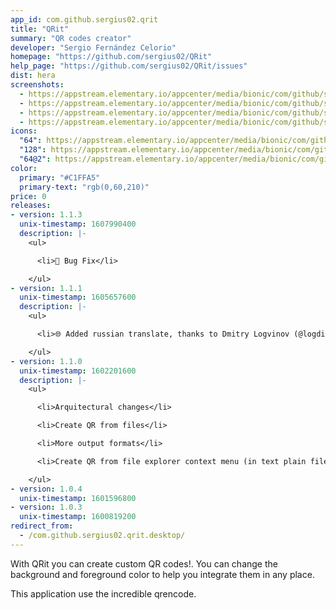 ```yaml
---
app_id: com.github.sergius02.qrit
title: "QRit"
summary: "QR codes creator"
developer: "Sergio Fernández Celorio"
homepage: "https://github.com/sergius02/QRit"
help_page: "https://github.com/sergius02/QRit/issues"
dist: hera
screenshots:
  - https://appstream.elementary.io/appcenter/media/bionic/com/github/sergius02.qrit/669D0C2FF0F8C0CDA97F08F03AC205D3/screenshots/image-1_orig.png
  - https://appstream.elementary.io/appcenter/media/bionic/com/github/sergius02.qrit/669D0C2FF0F8C0CDA97F08F03AC205D3/screenshots/image-2_orig.png
  - https://appstream.elementary.io/appcenter/media/bionic/com/github/sergius02.qrit/669D0C2FF0F8C0CDA97F08F03AC205D3/screenshots/image-3_orig.png
  - https://appstream.elementary.io/appcenter/media/bionic/com/github/sergius02.qrit/669D0C2FF0F8C0CDA97F08F03AC205D3/screenshots/image-4_orig.png
icons:
  "64": https://appstream.elementary.io/appcenter/media/bionic/com/github/sergius02.qrit/669D0C2FF0F8C0CDA97F08F03AC205D3/icons/64x64/com.github.sergius02.qrit_com.github.sergius02.qrit.png
  "128": https://appstream.elementary.io/appcenter/media/bionic/com/github/sergius02.qrit/669D0C2FF0F8C0CDA97F08F03AC205D3/icons/128x128/com.github.sergius02.qrit_com.github.sergius02.qrit.png
  "64@2": https://appstream.elementary.io/appcenter/media/bionic/com/github/sergius02.qrit/669D0C2FF0F8C0CDA97F08F03AC205D3/icons/64x64@2/com.github.sergius02.qrit_com.github.sergius02.qrit.png
color:
  primary: "#C1FFA5"
  primary-text: "rgb(0,60,210)"
price: 0
releases:
- version: 1.1.3
  unix-timestamp: 1607990400
  description: |-
    <ul>

      <li>🐛 Bug Fix</li>

    </ul>
- version: 1.1.1
  unix-timestamp: 1605657600
  description: |-
    <ul>

      <li>🌐 Added russian translate, thanks to Dmitry Logvinov (@logdimov)</li>

    </ul>
- version: 1.1.0
  unix-timestamp: 1602201600
  description: |-
    <ul>

      <li>Arquitectural changes</li>

      <li>Create QR from files</li>

      <li>More output formats</li>

      <li>Create QR from file explorer context menu (in text plain files)</li>

    </ul>
- version: 1.0.4
  unix-timestamp: 1601596800
- version: 1.0.3
  unix-timestamp: 1600819200
redirect_from:
  - /com.github.sergius02.qrit.desktop/
---
```


<p>With QRit you can create custom QR codes!. You can change the background and foreground color to help you integrate them in any place.</p>
<p>This application use the incredible qrencode.</p>